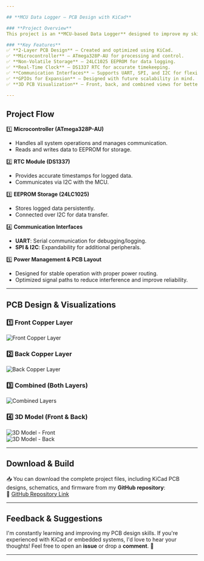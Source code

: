 ```yaml
---

## **MCU Data Logger – PCB Design with KiCad**  

### **Project Overview**  
This project is an **MCU-based Data Logger** designed to improve my skills in PCB design and embedded systems. The PCB was developed using **KiCad**, incorporating key components for reliable data logging and real-time tracking. This project helped me refine my understanding of component placement, routing, and communication protocols.  

### **Key Features**  
✅ **2-Layer PCB Design** – Created and optimized using KiCad.  
✅ **Microcontroller** – ATmega328P-AU for processing and control.  
✅ **Non-Volatile Storage** – 24LC1025 EEPROM for data logging.  
✅ **Real-Time Clock** – DS1337 RTC for accurate timekeeping.  
✅ **Communication Interfaces** – Supports UART, SPI, and I2C for flexibility.  
✅ **GPIOs for Expansion** – Designed with future scalability in mind.  
✅ **3D PCB Visualization** – Front, back, and combined views for better insights.  

---
```


## **Project Flow**  

1️⃣ **Microcontroller (ATmega328P-AU)**  
   - Handles all system operations and manages communication.  
   - Reads and writes data to EEPROM for storage.  
   
2️⃣ **RTC Module (DS1337)**  
   - Provides accurate timestamps for logged data.  
   - Communicates via I2C with the MCU.  
   
3️⃣ **EEPROM Storage (24LC1025)**  
   - Stores logged data persistently.  
   - Connected over I2C for data transfer.  

4️⃣ **Communication Interfaces**  
   - **UART**: Serial communication for debugging/logging.  
   - **SPI & I2C**: Expandability for additional peripherals.  

5️⃣ **Power Management & PCB Layout**  
   - Designed for stable operation with proper power routing.  
   - Optimized signal paths to reduce interference and improve reliability.  

---

## **PCB Design & Visualizations**  

### **1️⃣ Front Copper Layer**  
![Front Copper Layer]([insert_image_link_here](https://github.com/Dhaivatjoshi/MCU_Datalogger/blob/master/image/Front_layer.PNG))  

### **2️⃣ Back Copper Layer**  
![Back Copper Layer]([insert_image_link_here](https://github.com/Dhaivatjoshi/MCU_Datalogger/blob/master/image/Bottom_Layer.PNG))  

### **3️⃣ Combined (Both Layers)**  
![Combined Layers]([insert_image_link_here](https://github.com/Dhaivatjoshi/MCU_Datalogger/blob/master/image/Both_Layer.PNG))  

### **4️⃣ 3D Model (Front & Back)**  
![3D Model - Front]([insert_image_link_here](https://github.com/Dhaivatjoshi/MCU_Datalogger/blob/master/image/F_3d_MCU_Datalogger.png))  
![3D Model - Back]([insert_image_link_here](https://github.com/Dhaivatjoshi/MCU_Datalogger/blob/master/image/B_3d_MCU_Datalogger.png))  

---

## **Download & Build**  
📥 You can download the complete project files, including KiCad PCB designs, schematics, and firmware from my **GitHub repository**:  
🔗 [GitHub Repository Link](insert_your_link_here)  

---

## **Feedback & Suggestions**  
I'm constantly learning and improving my PCB design skills. If you're experienced with KiCad or embedded systems, I'd love to hear your thoughts! Feel free to open an **issue** or drop a **comment**. 🚀  

---
